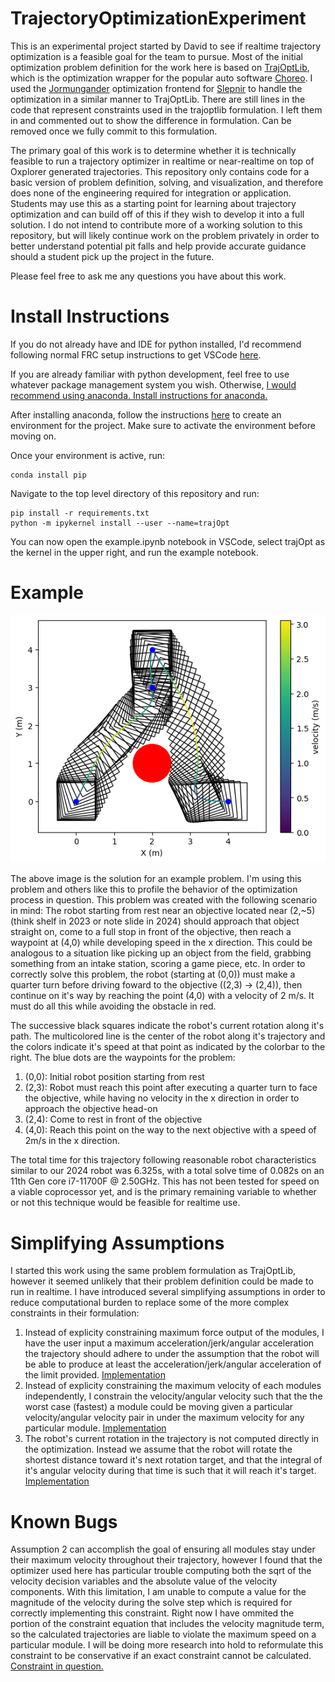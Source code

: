 # TrajectoryOptimizationExperiment

This is an experimental project started by David to see if realtime trajectory optimization is a feasible goal for the team to pursue. Most of the initial optimization problem definition for the work here is based on [TrajOptLib](https://github.com/SleipnirGroup/Choreo/tree/main/trajoptlib), which is the optimization wrapper for the popular auto software [Choreo](https://github.com/SleipnirGroup/Choreo/tree/main). I used the [Jormungander](https://github.com/SleipnirGroup/Sleipnir/tree/main/jormungandr) optimization frontend for [Slepnir](https://github.com/SleipnirGroup/Sleipnir) to handle the optimization in a similar manner to TrajOptLib. There are still lines in the code that represent constraints used in the trajoptlib formulation. I left them in and commented out to show the difference in formulation. Can be removed once we fully commit to this formulation.

The primary goal of this work is to determine whether it is technically feasible to run a trajectory optimizer in realtime or near-realtime on top of Oxplorer generated trajectories. This repository only contains code for a basic version of problem definition, solving, and visualization, and therefore does none of the engineering required for integration or application. Students may use this as a starting point for learning about trajectory optimization and can build off of this if they wish to develop it into a full solution. I do not intend to contribute more of a working solution to this repository, but will likely continue work on the problem privately in order to better understand potential pit falls and help provide accurate guidance should a student pick up the project in the future. 

Please feel free to ask me any questions you have about this work.

# Install Instructions
If you do not already have and IDE for python installed, I'd recommend following normal FRC setup instructions to get VSCode [here](https://docs.wpilib.org/en/stable/docs/zero-to-robot/step-2/wpilib-setup.html).

If you are already familiar with python development, feel free to use whatever package management system you wish. Otherwise, [I would recommend using anaconda. Install instructions for anaconda.](https://docs.anaconda.com/anaconda/install/)

After installing anaconda, follow the instructions [here](https://conda.io/projects/conda/en/latest/user-guide/getting-started.html) to create an environment for the project. Make sure to activate the environment before moving on.

Once your environment is active, run: 

```
conda install pip
```

Navigate to the top level directory of this repository and run:
```
pip install -r requirements.txt
python -m ipykernel install --user --name=trajOpt
```

You can now open the example.ipynb notebook in VSCode, select trajOpt as the kernel in the upper right, and run the example notebook.


# Example
![Example Trajectory](https://github.com/FRCTeam3044/TrajectoryOptimizationExperiment/blob/main/images/exampleTraj.png)


The above image is the solution for an example problem. I'm using this problem and others like this to profile the behavior of the optimization process in question. This problem was created with the following scenario in mind: The robot starting from rest near an objective located near (2,~5) (think shelf in 2023 or note slide in 2024) should approach that object straight on, come to a full stop in front of the objective, then reach a waypoint at (4,0) while developing speed in the x direction. This could be analogous to a situation like picking up an object from the field, grabbing something from an intake station, scoring a game piece, etc. In order to correctly solve this problem, the robot (starting at (0,0)) must make a quarter turn before driving foward to the objective ((2,3) -> (2,4)), then continue on it's way by reaching the point (4,0) with a velocity of 2 m/s. It must do all this while avoiding the obstacle in red.

The successive black squares indicate the robot's current rotation along it's path. The multicolored line is the center of the robot along it's trajectory and the colors indicate it's speed at that point as indicated by the colorbar to the right. The blue dots are the waypoints for the problem:
1. (0,0): Initial robot position starting from rest
2. (2,3): Robot must reach this point after executing a quarter turn to face the objective, while having no velocity in the x direction in order to approach the objective head-on
3. (2,4): Come to rest in front of the objective
4. (4,0): Reach this point on the way to the next objective with a speed of 2m/s in the x direction.

The total time for this trajectory following reasonable robot characteristics similar to our 2024 robot was 6.325s, with a total solve time of 0.082s on an 11th Gen core i7-11700F @ 2.50GHz. This has not been tested for speed on a viable coprocessor yet, and is the primary remaining variable to whether or not this technique would be feasible for realtime use.

# Simplifying Assumptions
I started this work using the same problem formulation as TrajOptLib, however it seemed unlikely that their problem definition could be made to run in realtime. I have introduced several simplifying assumptions in order to reduce computational burden to replace some of the more complex constraints in their formulation:
1. Instead of explicity constraining maximum force output of the modules, I have the user input a maximum acceleration/jerk/angular acceleration the trajectory should adhere to under the assumption that the robot will be able to produce at least the acceleration/jerk/angular acceleration of the limit provided. [Implementation](https://github.com/FRCTeam3044/TrajectoryOptimizationExperiment/blob/main/TrajOpt/swerveOpt.py#L80)
2. Instead of explicity constraining the maximum velocity of each modules independently, I constrain the velocity/angular velocity such that the the worst case (fastest) a module could be moving given a particular velocity/angular velocity pair in under the maximum velocity for any particular module. [Implementation](https://github.com/FRCTeam3044/TrajectoryOptimizationExperiment/blob/main/TrajOpt/swerveOpt.py#L137)
3. The robot's current rotation in the trajectory is not computed directly in the optimization. Instead we assume that the robot will rotate the shortest distance toward it's next rotation target, and that the integral of it's angular velocity during that time is such that it will reach it's target. [Implementation](https://github.com/FRCTeam3044/TrajectoryOptimizationExperiment/blob/main/TrajOpt/swerveOpt.py#L92)

# Known Bugs
Assumption 2 can accomplish the goal of ensuring all modules stay under their maximum velocity throughout their trajectory, however I found that the optimizer used here has particular trouble computing both the sqrt of the velocity decision variables and the absolute value of the velocity components. With this limitation, I am unable to compute a value for the magnitude of the velocity during the solve step which is required for correctly implementing this constraint. Right now I have ommited the portion of the constraint equation that includes the velocity magnitude term, so the calculated trajectories are liable to violate the maximum speed on a particular module. I will be doing more research into hold to reformulate this constraint to be conservative if an exact constraint cannot be calculated. [Constraint in question.](https://github.com/FRCTeam3044/TrajectoryOptimizationExperiment/blob/main/TrajOpt/swerveOpt.py#L134)

